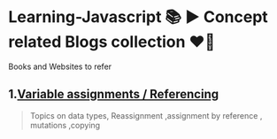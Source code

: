 # Learning-Javascript :books: ▶️ Concept related Blogs collection :heart_on_fire:
  Books and Websites to refer 

## 1.[Variable assignments / Referencing](https://www.sitepoint.com/variable-assignment-mutation-javascript/)
> Topics on data types, Reassignment ,assignment by reference , mutations ,copying

